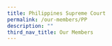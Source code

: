 ```yaml
---
title: Philippines Supreme Court
permalink: /our-members/PP
description: ""
third_nav_title: Our Members
---
```



